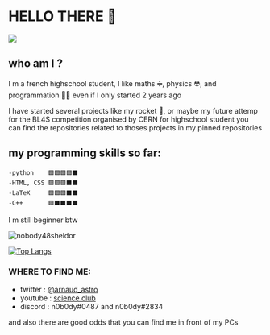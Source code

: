 # HELLO THERE 👋

![](https://cdn.discordapp.com/attachments/748653688515592332/817336205108183060/hello_there.gif)


## who am I ?

I m a french highschool student, I like maths ➗, physics ☢️, and programmation 👨‍💻 even if I only started 2 years ago


I have started several projects like my rocket 🚀, or maybe my future attemp for the BL4S competition organised by CERN for highschool student
you can find the repositories related to thoses projects in my pinned repositories


## my programming skills so far:

	-python    🟩🟩🟩🟩⬛️	
	-HTML, CSS 🟩🟩🟩⬛️⬛️
	-LaTeX 	   🟩🟩🟩⬛️⬛️ 
	-C++       🟩⬛️⬛️⬛️⬛️

I m still beginner btw


![nobody48sheldor](https://github-readme-stats.vercel.app/api?username=nobody48sheldor&theme=dark&show_icons=true)

[![Top Langs](https://github-readme-stats.vercel.app/api/top-langs/?username=nobody48sheldor&layout=compact&theme=dark)](https://github.com/anuraghazra/github-readme-stats)

### WHERE TO FIND ME:

 - twitter : [@arnaud_astro](https://twitter.com/arnaud_astro)
 - youtube : [science
   club](https://www.youtube.com/channel/UCCo4jh3XOCvjiZO9SeZMz7g)
 - discord : n0b0dy#0487  and n0b0dy#2834

and also there are good odds that you can find me in front of my PCs

